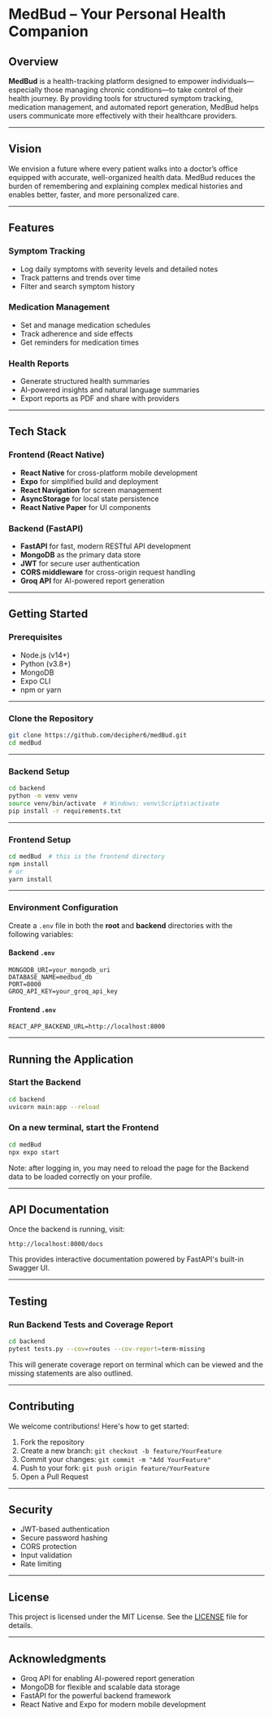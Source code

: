 # MedBud – Your Personal Health Companion

## Overview

**MedBud** is a health-tracking platform designed to empower individuals—especially those managing chronic conditions—to take control of their health journey. By providing tools for structured symptom tracking, medication management, and automated report generation, MedBud helps users communicate more effectively with their healthcare providers.

---

## Vision

We envision a future where every patient walks into a doctor’s office equipped with accurate, well-organized health data. MedBud reduces the burden of remembering and explaining complex medical histories and enables better, faster, and more personalized care.

---

## Features

### Symptom Tracking

* Log daily symptoms with severity levels and detailed notes
* Track patterns and trends over time
* Filter and search symptom history

### Medication Management

* Set and manage medication schedules
* Track adherence and side effects
* Get reminders for medication times

### Health Reports

* Generate structured health summaries
* AI-powered insights and natural language summaries
* Export reports as PDF and share with providers

---

## Tech Stack

### Frontend (React Native)

* **React Native** for cross-platform mobile development
* **Expo** for simplified build and deployment
* **React Navigation** for screen management
* **AsyncStorage** for local state persistence
* **React Native Paper** for UI components

### Backend (FastAPI)

* **FastAPI** for fast, modern RESTful API development
* **MongoDB** as the primary data store
* **JWT** for secure user authentication
* **CORS middleware** for cross-origin request handling
* **Groq API** for AI-powered report generation

---

## Getting Started

### Prerequisites

* Node.js (v14+)
* Python (v3.8+)
* MongoDB
* Expo CLI
* npm or yarn

---

### Clone the Repository

```bash
git clone https://github.com/decipher6/medBud.git
cd medBud
```

---

### Backend Setup

```bash
cd backend
python -m venv venv
source venv/bin/activate  # Windows: venv\Scripts\activate
pip install -r requirements.txt
```

---

### Frontend Setup

```bash
cd medBud  # this is the frontend directory
npm install
# or
yarn install
```

---

### Environment Configuration

Create a `.env` file in both the **root** and **backend** directories with the following variables:

#### Backend `.env`

```env
MONGODB_URI=your_mongodb_uri
DATABASE_NAME=medbud_db
PORT=8000
GROQ_API_KEY=your_groq_api_key
```

#### Frontend `.env`

```env
REACT_APP_BACKEND_URL=http://localhost:8000
```

---

## Running the Application

### Start the Backend

```bash
cd backend
uvicorn main:app --reload
```

### On a new terminal, start the Frontend

```bash
cd medBud
npx expo start
```

Note: after logging in, you may need to reload the page for the Backend data to be loaded correctly on your profile.

---

## API Documentation

Once the backend is running, visit:

```
http://localhost:8000/docs
```

This provides interactive documentation powered by FastAPI's built-in Swagger UI.

---

## Testing

### Run Backend Tests and Coverage Report

```bash
cd backend
pytest tests.py --cov=routes --cov-report=term-missing 
```

This will generate coverage report on terminal which can be viewed and the missing statements are also outlined.

---

## Contributing

We welcome contributions! Here's how to get started:

1. Fork the repository
2. Create a new branch:
   `git checkout -b feature/YourFeature`
3. Commit your changes:
   `git commit -m "Add YourFeature"`
4. Push to your fork:
   `git push origin feature/YourFeature`
5. Open a Pull Request

---

## Security

* JWT-based authentication
* Secure password hashing
* CORS protection
* Input validation
* Rate limiting

---

## License

This project is licensed under the MIT License. See the [LICENSE](LICENSE) file for details.

---

## Acknowledgments

* Groq API for enabling AI-powered report generation
* MongoDB for flexible and scalable data storage
* FastAPI for the powerful backend framework
* React Native and Expo for modern mobile development

